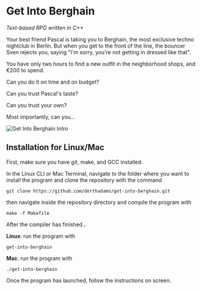 # Get Into Berghain

*Text-based RPG written in C++*

Your best friend Pascal is taking you to Berghain, the most exclusive techno 
nightclub in Berlin. But when you get to the front of the line, the bouncer 
Sven rejects you, saying "I'm sorry, you're not getting in dressed like that".

You have only two hours to find a new outfit in the neighborhood shops, and 
&euro;200 to spend.

Can you do it on time and on budget?

Can you trust Pascal's taste?

Can you trust your own?

Most importantly, can you...

![Get Into Berghain Intro](https://github.com/derthadams/get-into-berghain/blob/master/images/berghain_intro.jpg)

## Installation for Linux/Mac

First, make sure you have git, make, and GCC installed.

In the Linux CLI or Mac Terminal, navigate to the folder where you want to 
install the program and clone the repository with the command

    git clone https://github.com/derthadams/get-into-berghain.git

then navigate inside the repository directory and compile the program with

    make -f Makefile
    
After the compiler has finished...

**Linux**: run the program with

    get-into-berghain
    
**Mac**: run the program with

    ./get-into-berghain

Once the program has launched, follow the instructions on screen.